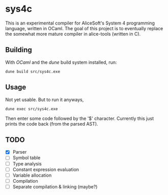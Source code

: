 sys4c
=====

This is an experimental compiler for AliceSoft's System 4 programming language,
written in OCaml. The goal of this project is to eventually replace the
somewhat more mature compiler in alice-tools (written in C).

Building
--------

With *OCaml* and the *dune* build system installed, run:

    dune build src/sys4c.exe

Usage
-----

Not yet usable. But to run it anyways,

    dune exec src/sys4c.exe

Then enter some code followed by the '$' character. Currently this just prints
the code back (from the parsed AST).

TODO
----

- [x] Parser
- [ ] Symbol table
- [ ] Type analysis
- [ ] Constant expression evaluation
- [ ] Variable allocation
- [ ] Compilation
- [ ] Separate compilation & linking (maybe?)
